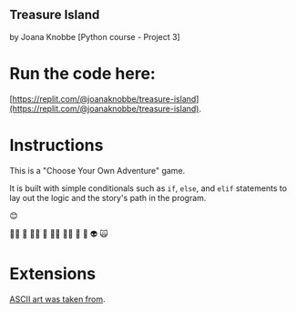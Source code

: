 ## Treasure Island

by Joana Knobbe
[Python course - Project 3]

# Run the code here:

[https://replit.com/@joanaknobbe/treasure-island](https://replit.com/@joanaknobbe/treasure-island).

# Instructions

This is a "Choose Your Own Adventure" game. 

It is built with simple conditionals such as `if`, `else`, and `elif` statements to lay out the logic and the story's path in the program. 

😊

🧞‍♂️ 🐊 🧙‍♂️ 🧟 🧚‍♂️ 🧝‍♂️ 🥷 🤖 👽 🙀 


# Extensions

[ASCII art was taken from](https://ascii.co.uk/art). 



